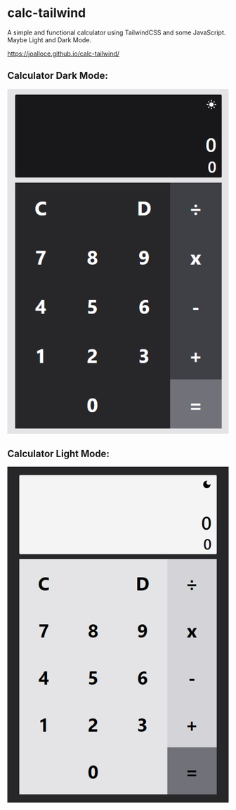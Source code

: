 # calc-tailwind

A simple and functional calculator using TailwindCSS and some JavaScript. Maybe Light and Dark Mode.

https://joalloce.github.io/calc-tailwind/

## Calculator Dark Mode:

![Dark Mode](/images/dark-calc.png "Calculator")

## Calculator Light Mode:

![Light Mode](/images/light-calc.png "Calculator")
